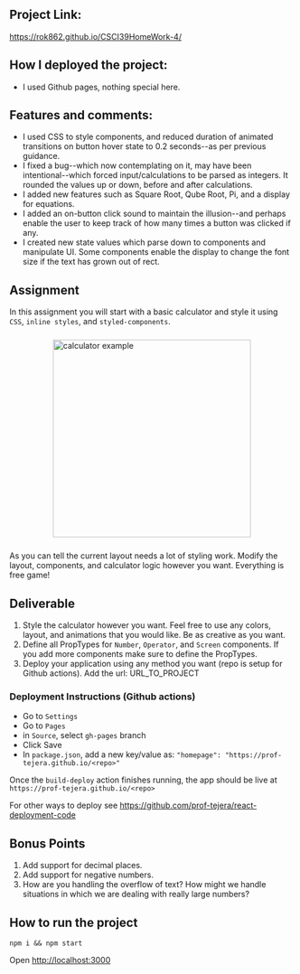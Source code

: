 ## Project Link:
https://rok862.github.io/CSCI39HomeWork-4/

## How I deployed the project:
- I used Github pages, nothing special here. 

## Features and comments:
- I used CSS to style components, and reduced duration of animated transitions on button hover state to 0.2 seconds--as per previous guidance.
- I fixed a bug--which now contemplating on it, may have been intentional--which forced input/calculations to be parsed as integers. It rounded the values up or down, before and after calculations. 
- I added new features such as Square Root, Qube Root, Pi, and a display for equations.
- I added an on-button click sound to maintain the illusion--and perhaps enable the user to keep track of how many times a button was clicked if any.
- I created new state values which parse down to components and manipulate UI. Some components enable the display to change the font size if the text has grown out of rect. 


## Assignment

In this assignment you will start with a basic calculator and style it using `CSS`, `inline styles`, and `styled-components`.

<div style="display: flex; justify-content: center; padding: 10px 0;">
<img src="images/worst_calculator.png" alt="calculator example" width="350"/>
</div>

As you can tell the current layout needs a lot of styling work. Modify the layout, components, and calculator logic however you want. Everything is free game!

## Deliverable

1. Style the calculator however you want. Feel free to use any colors, layout, and animations that you would like. Be as creative as you want.
2. Define all PropTypes for `Number`, `Operator`, and `Screen` components. If you add more components make sure to define the PropTypes.
3. Deploy your application using any method you want (repo is setup for Github actions). Add the url: URL_TO_PROJECT

### Deployment Instructions (Github actions)

- Go to `Settings`
- Go to `Pages`
- in `Source`, select `gh-pages` branch
- Click Save
- In `package.json`, add a new key/value as: `"homepage": "https://prof-tejera.github.io/<repo>"`

Once the `build-deploy` action finishes running, the app should be live
at `https://prof-tejera.github.io/<repo>`

For other ways to deploy see https://github.com/prof-tejera/react-deployment-code

## Bonus Points

1. Add support for decimal places.
2. Add support for negative numbers.
3. How are you handling the overflow of text? How might we handle situations in which we are dealing with really large numbers?

## How to run the project

`npm i && npm start`

Open [http://localhost:3000](http://localhost:3000)

